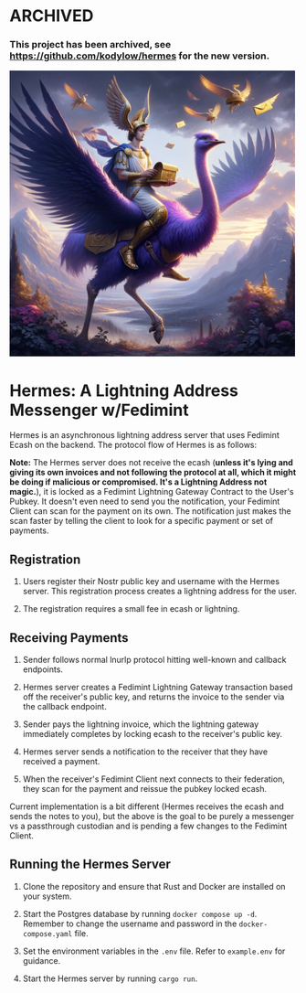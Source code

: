 # ARCHIVED

### This project has been archived, see https://github.com/kodylow/hermes for the new version.

<img src="assets/hermes_nostrich.png" width="500">

# Hermes: A Lightning Address Messenger w/Fedimint

Hermes is an asynchronous lightning address server that uses Fedimint Ecash on the backend. The protocol flow of Hermes is as follows:

**Note:** The Hermes server does not receive the ecash (**unless it's lying and giving its own invoices and not following the protocol at all, which it might be doing if malicious or compromised. It's a Lightning Address not magic.**), it is locked as a Fedimint Lightning Gateway Contract to the User's Pubkey. It doesn't even need to send you the notification, your Fedimint Client can scan for the payment on its own. The notification just makes the scan faster by telling the client to look for a specific payment or set of payments.

## Registration

1. Users register their Nostr public key and username with the Hermes server. This registration process creates a lightning address for the user.

2. The registration requires a small fee in ecash or lightning.

## Receiving Payments

1. Sender follows normal lnurlp protocol hitting well-known and callback endpoints.

2. Hermes server creates a Fedimint Lightning Gateway transaction based off the receiver's public key, and returns the invoice to the sender via the callback endpoint.

3. Sender pays the lightning invoice, which the lightning gateway immediately completes by locking ecash to the receiver's public key.

4. Hermes server sends a notification to the receiver that they have received a payment.

5. When the receiver's Fedimint Client next connects to their federation, they scan for the payment and reissue the pubkey locked ecash.

Current implementation is a bit different (Hermes receives the ecash and sends the notes to you), but the above is the goal to be purely a messenger vs a passthrough custodian and is pending a few changes to the Fedimint Client.

## Running the Hermes Server

1. Clone the repository and ensure that Rust and Docker are installed on your system.

2. Start the Postgres database by running `docker compose up -d`. Remember to change the username and password in the `docker-compose.yaml` file.

3. Set the environment variables in the `.env` file. Refer to `example.env` for guidance.

4. Start the Hermes server by running `cargo run`.
